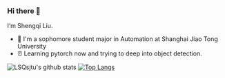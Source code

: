 ### Hi there 👋

<!--
**LSQsjtu/LSQsjtu** is a ✨ _special_ ✨ repository because its `README.md` (this file) appears on your GitHub profile.

Here are some ideas to get you started:

- 🔭 I’m currently working on ...
- 🌱 I’m currently learning ...
- 👯 I’m looking to collaborate on ...
- 🤔 I’m looking for help with ...
- 💬 Ask me about ...
- 📫 How to reach me: ...
- 😄 Pronouns: ...
- ⚡ Fun fact: ...
-->
I‘m Shengqi Liu.

- 👷 I'm a sophomore student major in Automation at Shanghai Jiao Tong University
- ⏰ Learning pytorch now and trying to deep into object detection.

![LSQsjtu's github stats](https://github-readme-stats.vercel.app/api?username=LSQsjtu&theme=vue&count_private=true&show_icons=true&hide=prs,issues)
[![Top Langs](https://github-readme-stats.vercel.app/api/top-langs/?username=LSQsjtu&layout=compact&theme=vue)](https://github.com/anuraghazra/github-readme-stats)

